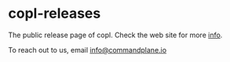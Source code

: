 # copl-releases

The public release page of copl.
Check the web site for more [info](https://beta.commandplane.io).


To reach out to us, email info@commandplane.io
